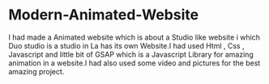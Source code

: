 # Modern-Animated-Website
I had made a Animated website which is about a Studio like website i which Duo studio is a studio in La has its own Website.I had used Html , Css , Javascript and little bit of GSAP which is a Javascript Library for amazing animation in a website.I had also used some video and pictures for the best amazing project.
